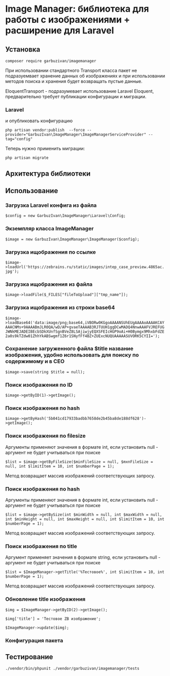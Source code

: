 # Image Manager: библиотека для работы с изображениями + расширение для Laravel

## Установка

`composer require garbuzivan/imagemanager`

<p>При использовании стандартного Transport класса пакет не подразуемвает хранение данных об изображениях 
и при использовании методов поиска и хранения будет возвращать пустые данные.</p>

<p>EloquentTransport - подразумевает использование Laravel Eloquent, предварительно требует публикации конфигурации и миграции.</p>

### Laravel
<p>и опубликовать конфигурацию</p>

`php artisan vendor:publish  --force --provider="GarbuzIvan\ImageManager\ImageManagerServiceProvider" --tag="config"`

<p>Теперь нужно применить миграции:</p>

`php artisan migrate`

## Архитектура библиотеки

## Использование

### Загрузка Laravel конфига из файла 
`$config = new GarbuzIvan\ImageManager\Laravel\Config;`

### Экземпляр класса ImageManager
`$image = new GarbuzIvan\ImageManager\ImageManager($config);`

### Загрузка ищображения по ссылке
`$image->loadUrl('https://zebrains.ru/static/images/intep_case_preview.4865ac.jpg');`

### Загрузка ищображения из файла
`$image->loadFile($_FILES["fileToUpload"]["tmp_name"]);`

### Загрузка ищображения из строки base64
`$image->loadBase64('data:image/png;base64,iVBORw0KGgoAAAANSUhEUgAAAAoAAAAKCAYAAACNMs+9AAAABmJLR0QA/wD/AP+gvaeTAAAAB3RJTUUH1ggDCwMADQ4NnwAAAFVJREFUGJWNkMEJADEIBEcbSDkXUnfSgnBVeZ8LSAjiwjyEQXSFEIcHGP9oAi+H0Bymgx9MhxbFdZE2a0s9kTZdw01ZhhYkABSwgmf1Z6r1SNyfFf4BZ+ZUExcNUQUAAAAASUVORK5CYII=');`

### Сохранение загруженного файла $title название изображения, удобно использовать для поиску по содержимому и в СЕО
`$image->save(string $title = null);`

### Поиск изображения по ID
`$image->getByID(1)->getImage();`

### Поиск изображения по hash
`$image->getByHash('5b041cd17933badbb7658de2b45ba8de188df628')->getImage();`

### Поиск изображения по filesize
<p>Аргументы применяют значения в формате int, если установить null - аргумент не будет учитываться при поиске</p>

`$list = $image->getByFileSize($minFileSize = null, $mxnFileSize = null, int $limitItem = 10, int $numberPage = 1);`

<p>Метод возвращает массив изображений соответствующих запросу.</p>

### Поиск изображения по hash
<p>Аргументы применяют значения в формате int, если установить null - аргумент не будет учитываться при поиске</p>

`$list = $image->getBySize(int $minWidth = null, int $maxWidth = null, int $minHeight = null, int $maxHeight = null, int $limitItem = 10, int $numberPage = 1);`

<p>Метод возвращает массив изображений соответствующих запросу.</p>

### Поиск изображения по title

<p>Аргумент применяет значения в формате string, если установить null - аргумент не будет учитываться при поиске</p>

`$list = $ImageManager->getTitle('%Тестовое%', int $limitItem = 10, int $numberPage = 1);`

<p>Метод возвращает массив изображений соответствующих запросу.</p>


### Обновление title изображения

`$img = $ImageManager->getByID(2)->getImage(); `

`$img['title'] = 'Тестовое ZB изображение';`

`$ImageManager->update($img);`

### Конфигурация пакета

## Тестирование

`./vendor/bin/phpunit ./vendor/garbuzivan/imagemanager/tests`
